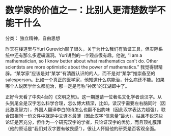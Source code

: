 # 数学家的价值之一：比别人更清楚数学不能干什么 

分类： 独立精神，自由思想

昨天在楼道里与Yuri Gurevich聊了很久，关于为什么我们有验证工具，但实际系统中还有那么多逻辑漏洞。Yuri讲到的一个观点很有趣。他说, “I am a mathematician, so I know better about what mathematics can't do. Other scientists are more optimistic about the power of mathematics.” 我觉得很精辟。“某学家”应该是对“某学”有清醒认识的的人，而不是对“某学”推崇备至的salesperson。比如一个真正的医学家，他知道什么病能治，什么病还不能。如果哪个人说医学什么都能治，那一定是号称“神医”的江湖郎中了。

正好今天看了中央4台的《文明之旅》。这一期邀请一位著名文化学者谈汉字。从头到尾全是汉字怎么科学合理，怎么博大精深，比如，读汉字需要左右脑同时（因此激发智力），外国人翻译李白的诗怎么也翻不出韵味（因此汉字表达力超强），联合国相同一份文件中就是中文译本最薄（因此汉字“信息量”最大）。姑且不说这些论证是否充分，但作为一个研究汉字的学者，只论证汉字的优势，而且顶礼膜拜（他的原话是“我们对汉字要有敬畏感”），很让人怀疑他的研究是否客观全面。
